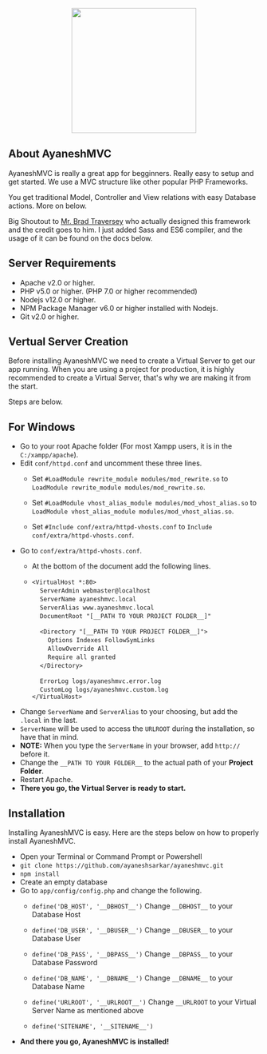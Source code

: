 <p align="center"><img src="https://www.php.net//images/logos/new-php-logo.svg" width="250"></p>

## About AyaneshMVC

AyaneshMVC is really a great app for begginners. Really easy to setup and get started. We use a MVC structure like other popular PHP Frameworks. 

You get traditional Model, Controller and View relations with easy Database actions. More on below.

Big Shoutout to [Mr. Brad Traversey](https://github.com/bradtraversy) who actually designed this framework and the credit goes to him. I just added Sass and ES6 compiler, and the usage of it can be found on the docs below.

## Server Requirements

- Apache v2.0 or higher.
- PHP v5.0 or higher. (PHP 7.0 or higher recommended)
- Nodejs v12.0 or higher.
- NPM Package Manager v6.0 or higher installed with Nodejs.
- Git v2.0 or higher.

## Vertual Server Creation

Before installing AyaneshMVC we need to create a Virtual Server to get our app running. When you are using a project for production, it is highly recommended to create a Virtual Server, that's why we are making it from the start.

Steps are below.

  ## For Windows

   - Go to your root Apache folder (For most Xampp users, it is in the `C:/xampp/apache`). 
   - Edit `conf/httpd.conf` and uncomment these three lines.
     - Set `#LoadModule rewrite_module modules/mod_rewrite.so` to 
       `LoadModule rewrite_module modules/mod_rewrite.so`.

     - Set `#LoadModule vhost_alias_module modules/mod_vhost_alias.so` to 
       `LoadModule vhost_alias_module modules/mod_vhost_alias.so`.

     - Set `#Include conf/extra/httpd-vhosts.conf` to `Include conf/extra/httpd-vhosts.conf`.
   - Go to `conf/extra/httpd-vhosts.conf`.
     - At the bottom of the document add the following lines.
     - 
        `<VirtualHost *:80>`<br />
          &nbsp;&nbsp;&nbsp;&nbsp;`ServerAdmin webmaster@localhost`<br />
          &nbsp;&nbsp;&nbsp;&nbsp;`ServerName ayaneshmvc.local`<br />
          &nbsp;&nbsp;&nbsp;&nbsp;`ServerAlias www.ayaneshmvc.local`<br />
          &nbsp;&nbsp;&nbsp;&nbsp;`DocumentRoot "[__PATH TO YOUR PROJECT FOLDER__]"`<br />

          &nbsp;&nbsp;&nbsp;&nbsp;`<Directory "[__PATH TO YOUR PROJECT FOLDER__]">`<br />
          &nbsp;&nbsp;&nbsp;&nbsp;&nbsp;&nbsp;&nbsp;&nbsp;`Options Indexes FollowSymLinks`<br />
          &nbsp;&nbsp;&nbsp;&nbsp;&nbsp;&nbsp;&nbsp;&nbsp;`AllowOverride All`<br />
          &nbsp;&nbsp;&nbsp;&nbsp;&nbsp;&nbsp;&nbsp;&nbsp;`Require all granted`<br />
          &nbsp;&nbsp;&nbsp;&nbsp;`</Directory>`<br />

          &nbsp;&nbsp;&nbsp;&nbsp;`ErrorLog logs/ayaneshmvc.error.log`<br />
          &nbsp;&nbsp;&nbsp;&nbsp;`CustomLog logs/ayaneshmvc.custom.log`<br />
      `</VirtualHost>`
   - Change `ServerName` and `ServerAlias` to your choosing, but add the `.local` in the last.
   - `ServerName` will be used to access the `URLROOT` during the installation, so have that in mind.
   - **NOTE:** When you type the `ServerName` in your browser, add `http://` before it.
   - Change the `__PATH TO YOUR FOLDER__` to the actual path of your **Project Folder**.
   - Restart Apache.
   - **There you go, the Virtual Server is ready to start.**

## Installation

Installing AyaneshMVC is easy. Here are the steps below on how to properly install AyaneshMVC.

- Open your Terminal or Command Prompt or Powershell
- `git clone https://github.com/ayaneshsarkar/ayaneshmvc.git`
- `npm install`
- Create an empty database
- Go to `app/config/config.php` and change the following.
  - `define('DB_HOST', '__DBHOST__')`  Change `__DBHOST__` to your Database Host
  - `define('DB_USER', '__DBUSER__')`  Change `__DBUSER__` to your Database User
  - `define('DB_PASS', '__DBPASS__')`  Change `__DBPASS__` to your Database Password
  - `define('DB_NAME', '__DBNAME__')`  Change `__DBNAME__` to your Database Name

  - `define('URLROOT', '__URLROOT__')` Change `__URLROOT` to your Virtual Server Name as mentioned above
  - `define('SITENAME', '__SITENAME__')`
- **And there you go, AyaneshMVC is installed!**